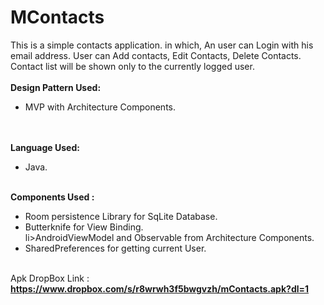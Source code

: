 # MContacts
This is a simple contacts application. in which, An user can Login with his email address. User can Add contacts, Edit Contacts, Delete Contacts. Contact list will be shown only to the currently logged user.</br></br><b>Design Pattern Used:</b></br><ul><li>MVP with Architecture Components.</li></ul></br></br><b>Language Used:</b></br><ul><li>Java.</li></ul></br><b>Components Used : </b></br><ul><li>Room persistence Library for SqLite Database.</li><li>Butterknife for View Binding.</li>li>AndroidViewModel and Observable from Architecture Components.</li><li>SharedPreferences for getting current User.</li></ul></br>Apk DropBox Link :</br><b>https://www.dropbox.com/s/r8wrwh3f5bwgvzh/mContacts.apk?dl=1</b>

